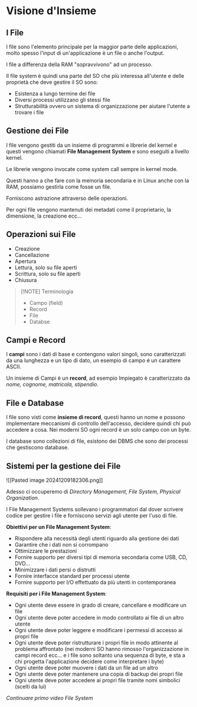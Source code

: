 # Visione d'Insieme

## I File
I file sono l'elemento principale per la maggior parte delle applicazioni, molto spesso l'input di un'applicazione è un file o anche l'output.

I file a differenza della RAM "sopravvivono" ad un processo.

Il file system è quindi una parte del SO che più interessa all'utente e delle proprietà che deve gestire il SO sono:
- Esistenza a lungo termine dei file
- Diversi processi utilizzano gli stessi file
- Strutturabilità ovvero un sistema di organizzazione per aiutare l'utente a trovare i file

## Gestione dei File
I file vengono gestiti da un insieme di programmi e librerie del kernel e questi vengono chiamati **File Management System** e sono eseguiti a livello kernel.

Le librerie vengono invocate come system call sempre in kernel mode.

Questi hanno a che fare con la memoria secondaria e in Linux anche con la RAM, possiamo gestirla come fosse un file.

Forniscono astrazione attraverso delle operazioni.

Per ogni file vengono mantenuti dei metadati come il proprietario, la dimensione, la creazione ecc...

## Operazioni sui File
- Creazione
- Cancellazione
- Apertura
- Lettura, solo su file aperti
- Scrittura, solo su file aperti
- Chiusura

> [!NOTE] Terminologia
> - Campo (field)
> - Record
> - File
> - Databse

## Campi e Record
I **campi** sono i dati di base e contengono valori singoli, sono caratterizzati da una lunghezza e un tipo di dato, un esempio di campo é un carattere ASCII.

Un insieme di Campi è un **record**, ad esempio Impiegato è caratterizzato da _nome, cognome, matricola, stipendio_.

## File e Database
I file sono visti come **insieme di record**, questi hanno un nome e possono implementare meccanismi di controllo dell'accesso, decidere quindi chi può accedere a cosa. Nei moderni SO ogni record è un solo campo con un byte.

I database sono collezioni di file, esistono dei DBMS che sono dei processi che gestiscono database.

## Sistemi per la gestione dei File

![[Pasted image 20241209182306.png]]

Adesso ci occuperemo di _Directory Management, File System, Physical Organization_.

I File Management Systems sollevano i programmatori dal dover scrivere codice per gestire i file e forniscono servizi agli utente per l'uso di file.

**Obiettivi per un File Management System**:
- Rispondere alla necessità degli utenti riguardo alla gestione dei dati
- Garantire che i dati non si corrompano
- Ottimizzare le prestazioni
- Fornire supporto per diversi tipi di memoria secondaria come USB, CD, DVD...
- Minimizzare i dati persi o distrutti
- Fornire interfacce standard per processi utente
- Fornire supporto per I/O effettuato da più utenti in contemporanea

**Requisiti per i File Management System**:
- Ogni utente deve essere in grado di creare, cancellare e modificare un file
- Ogni utente deve poter accedere in modo controllato ai file di un altro utente
- Ogni utente deve poter leggere e modificare i permessi di accesso ai propri file
- Ogni utente deve poter ristrutturare i propri file in modo attinente al problema affrontato (nei moderni SO hanno rimosso l'organizzazione in campi record ecc... e i file sono soltanto una sequenza di byte, e sta a chi progetta l'applicazione decidere come interpretare i byte)
- Ogni utente deve poter muovere i dati da un file ad un altro
- Ogni utente deve poter mantenere una copia di backup dei propri file
- Ogni utente deve poter accedere ai propri file tramite nomi simbolici (scelti da lui)

_Continuare primo video File System_